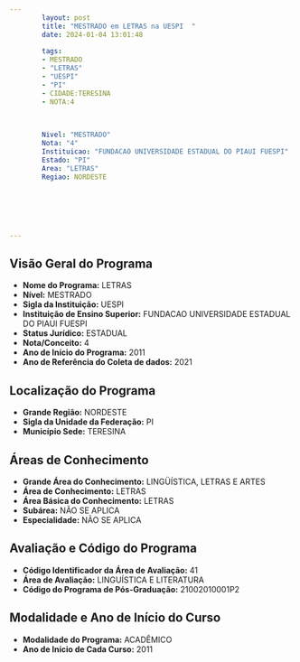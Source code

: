 ```yaml
---
        layout: post
        title: "MESTRADO em LETRAS na UESPI  "
        date: 2024-01-04 13:01:48
     
        tags:
        - MESTRADO
        - "LETRAS"
        - "UESPI"
        - "PI"
        - CIDADE:TERESINA
        - NOTA:4
        
       

        Nivel: "MESTRADO"
        Nota: "4"
        Instituicao: "FUNDACAO UNIVERSIDADE ESTADUAL DO PIAUI FUESPI"
        Estado: "PI"
        Area: "LETRAS"
        Regiao: NORDESTE
        
        
        
        
        
        
---
```

## Visão Geral do Programa
- **Nome do Programa:** LETRAS
- **Nível:** MESTRADO
- **Sigla da Instituição:** UESPI
- **Instituição de Ensino Superior:** FUNDACAO UNIVERSIDADE ESTADUAL DO PIAUI FUESPI
- **Status Jurídico:** ESTADUAL
- **Nota/Conceito:** 4
- **Ano de Início do Programa:** 2011
- **Ano de Referência do Coleta de dados:** 2021

## Localização do Programa
- **Grande Região:** NORDESTE
- **Sigla da Unidade da Federação:** PI
- **Município Sede:** TERESINA

## Áreas de Conhecimento
- **Grande Área do Conhecimento:** LINGÜÍSTICA, LETRAS E ARTES
- **Área de Conhecimento:** LETRAS
- **Área Básica do Conhecimento:** LETRAS
- **Subárea:** NÃO SE APLICA
- **Especialidade:** NÃO SE APLICA

## Avaliação e Código do Programa
- **Código Identificador da Área de Avaliação:** 41
- **Área de Avaliação:** LINGUÍSTICA E LITERATURA
- **Código do Programa de Pós-Graduação:** 21002010001P2


## Modalidade e Ano de Início do Curso
- **Modalidade do Programa:** ACADÊMICO
- **Ano de Início de Cada Curso:** 2011
